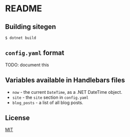# README

## Building sitegen

```shell
$ dotnet build
```

## `config.yaml` format

TODO: document this

## Variables available in Handlebars files

- `now` - the current `DateTime`, as a .NET DateTime object.
- `site` - the `site` section in `config.yaml`
- `blog_posts` - a list of all blog posts.

## License

[MIT](LICENSE)
